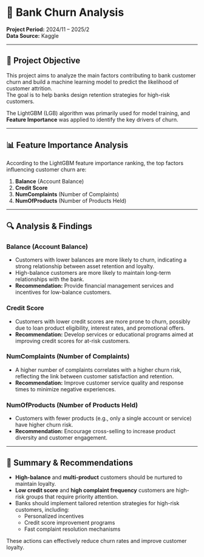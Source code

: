 # 🏦 Bank Churn Analysis

**Project Period:** 2024/11 – 2025/2  
**Data Source:** Kaggle

---

## 🎯 Project Objective
This project aims to analyze the main factors contributing to bank customer churn and build a machine learning model to predict the likelihood of customer attrition.  
The goal is to help banks design retention strategies for high-risk customers.  

The LightGBM (LGB) algorithm was primarily used for model training, and **Feature Importance** was applied to identify the key drivers of churn.

---

## 📊 Feature Importance Analysis
According to the LightGBM feature importance ranking, the top factors influencing customer churn are:

1. **Balance** (Account Balance)  
2. **Credit Score**  
3. **NumComplaints** (Number of Complaints)  
4. **NumOfProducts** (Number of Products Held)

---

## 🔍 Analysis & Findings

### **Balance (Account Balance)**
- Customers with lower balances are more likely to churn, indicating a strong relationship between asset retention and loyalty.  
- High-balance customers are more likely to maintain long-term relationships with the bank.  
- **Recommendation:** Provide financial management services and incentives for low-balance customers.

### **Credit Score**
- Customers with lower credit scores are more prone to churn, possibly due to loan product eligibility, interest rates, and promotional offers.  
- **Recommendation:** Develop services or educational programs aimed at improving credit scores for at-risk customers.

### **NumComplaints (Number of Complaints)**
- A higher number of complaints correlates with a higher churn risk, reflecting the link between customer satisfaction and retention.  
- **Recommendation:** Improve customer service quality and response times to minimize negative experiences.

### **NumOfProducts (Number of Products Held)**
- Customers with fewer products (e.g., only a single account or service) have higher churn risk.  
- **Recommendation:** Encourage cross-selling to increase product diversity and customer engagement.

---

## 📌 Summary & Recommendations
- **High-balance** and **multi-product** customers should be nurtured to maintain loyalty.  
- **Low credit score** and **high complaint frequency** customers are high-risk groups that require priority attention.  
- Banks should implement tailored retention strategies for high-risk customers, including:
  - Personalized incentives  
  - Credit score improvement programs  
  - Fast complaint resolution mechanisms  

These actions can effectively reduce churn rates and improve customer loyalty.
